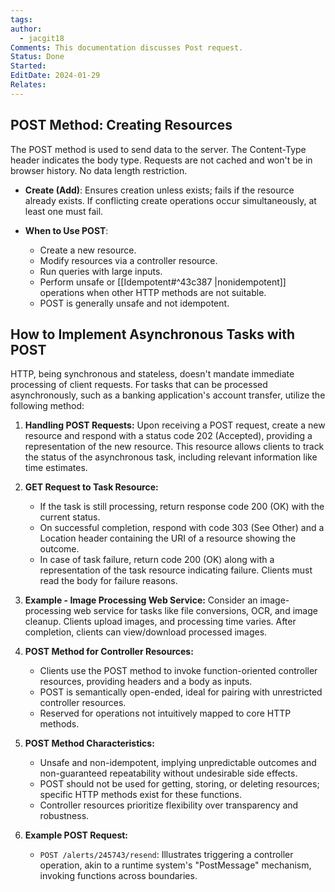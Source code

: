 ```yaml
---
tags: 
author:
  - jacgit18
Comments: This documentation discusses Post request.
Status: Done
Started: 
EditDate: 2024-01-29
Relates:
---
```

## **POST Method: Creating Resources**

The POST method is used to send data to the server. The Content-Type header indicates the body type. Requests are not cached and won't be in browser history. No data length restriction.

- **Create (Add)**: Ensures creation unless exists; fails if the resource already exists. If conflicting create operations occur simultaneously, at least one must fail.

- **When to Use POST**:
  - Create a new resource.
  - Modify resources via a controller resource.
  - Run queries with large inputs.
  - Perform unsafe or [[Idempotent#^43c387 |nonidempotent]] operations when other HTTP methods are not suitable.
  - POST is generally unsafe and not idempotent.

## How to Implement Asynchronous Tasks with POST

HTTP, being synchronous and stateless, doesn't mandate immediate processing of client requests. For tasks that can be processed asynchronously, such as a banking application's account transfer, utilize the following method:

1. **Handling POST Requests:**
   Upon receiving a POST request, create a new resource and respond with a status code 202 (Accepted), providing a representation of the new resource. This resource allows clients to track the status of the asynchronous task, including relevant information like time estimates.

2. **GET Request to Task Resource:**
   - If the task is still processing, return response code 200 (OK) with the current status.
   - On successful completion, respond with code 303 (See Other) and a Location header containing the URI of a resource showing the outcome.
   - In case of task failure, return code 200 (OK) along with a representation of the task resource indicating failure. Clients must read the body for failure reasons.

3. **Example - Image Processing Web Service:**
   Consider an image-processing web service for tasks like file conversions, OCR, and image cleanup. Clients upload images, and processing time varies. After completion, clients can view/download processed images.

4. **POST Method for Controller Resources:**
   - Clients use the POST method to invoke function-oriented controller resources, providing headers and a body as inputs.
   - POST is semantically open-ended, ideal for pairing with unrestricted controller resources.
   - Reserved for operations not intuitively mapped to core HTTP methods.

5. **POST Method Characteristics:**
   - Unsafe and non-idempotent, implying unpredictable outcomes and non-guaranteed repeatability without undesirable side effects.
   - POST should not be used for getting, storing, or deleting resources; specific HTTP methods exist for these functions.
   - Controller resources prioritize flexibility over transparency and robustness.

6. **Example POST Request:**
   - `POST /alerts/245743/resend`: Illustrates triggering a controller operation, akin to a runtime system's "PostMessage" mechanism, invoking functions across boundaries.


